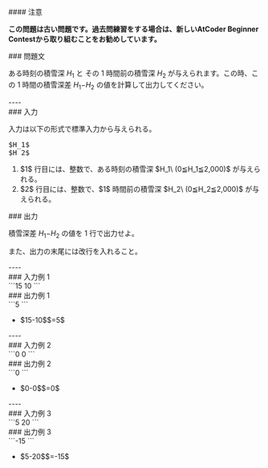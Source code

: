 <div>

<div>
#### 注意
<p>
<b>
この問題は古い問題です。過去問練習をする場合は、新しいAtCoder Beginner Contestから取り組むことをお勧めしています。</b>
</p>
### 問題文
<section>

ある時刻の積雪深 $H_1$ と その $1$ 時間前の積雪深 $H_2$ が与えられます。この時、この $1$ 時間の積雪深差 $H_1$$-$$H_2$ の値を計算して出力してください。

</section>
</div>
----
<div>
<div>
### 入力
<section>

入力は以下の形式で標準入力から与えられる。
<pre>
$H_1$
$H_2$
</pre>
<ol>
<li>
$1$ 行目には、整数で、ある時刻の積雪深 $H_1\ (0≦H_1≦2,000)$ が与えられる。</li>
<li>
$2$ 行目には、整数で、$1$ 時間前の積雪深 $H_2\ (0≦H_2≦2,000)$ が与えられる。</li>
</ol>
</section>
</div>
<div>
### 出力
<section>

積雪深差 $H_1$$-$$H_2$ の値を $1$ 行で出力せよ。

また、出力の末尾には改行を入れること。
</section>
</div>
</div>
----
<div>
### 入力例 1
<section>
```15
10
```
</section>
</div>
<div>
### 出力例 1
<section>
```5
```
<ul>
<li>
$15-10$$=5$</li>
</ul>
</section>
</div>
----
<div>
### 入力例 2
<section>
```0
0
```
</section>
</div>
<div>
### 出力例 2
<section>
```0
```
<ul>
<li>
$0-0$$=0$</li>
</ul>
</section>
</div>
----
<div>
### 入力例 3
<section>
```5
20
```
</section>
</div>
<div>
### 出力例 3
<section>
```-15
```
<ul>
<li>
$5-20$$=-15$</li>
</ul>
</section>
</div>

</div>
